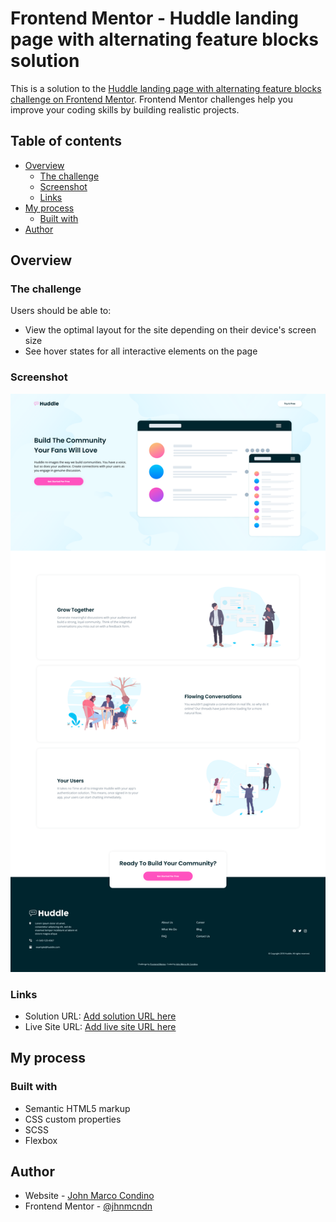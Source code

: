 # Frontend Mentor - Huddle landing page with alternating feature blocks solution

This is a solution to the [Huddle landing page with alternating feature blocks challenge on Frontend Mentor](https://www.frontendmentor.io/challenges/huddle-landing-page-with-alternating-feature-blocks-5ca5f5981e82137ec91a5100). Frontend Mentor challenges help you improve your coding skills by building realistic projects.

## Table of contents

- [Overview](#overview)
  - [The challenge](#the-challenge)
  - [Screenshot](#screenshot)
  - [Links](#links)
- [My process](#my-process)
  - [Built with](#built-with)
- [Author](#author)

## Overview

### The challenge

Users should be able to:

- View the optimal layout for the site depending on their device's screen size
- See hover states for all interactive elements on the page

### Screenshot

![](./images/final-sc.png)

### Links

- Solution URL: [Add solution URL here](https://your-solution-url.com)
- Live Site URL: [Add live site URL here](https://huddle-landing-page-three-delta.vercel.app/)

## My process

### Built with

- Semantic HTML5 markup
- CSS custom properties
- SCSS
- Flexbox

## Author

- Website - [John Marco Condino](https://johnmcondino.com/)
- Frontend Mentor - [@jhnmcndn](https://www.frontendmentor.io/profile/jhnmcndn)
